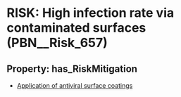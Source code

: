 # RISK: __High infection rate via contaminated surfaces__ (PBN__Risk_657)

## Property: has_RiskMitigation

* [Application of antiviral surface coatings](PBN__RiskMitigation_921)

